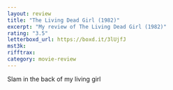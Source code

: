 ```yaml
---
layout: review
title: "The Living Dead Girl (1982)"
excerpt: "My review of The Living Dead Girl (1982)"
rating: "3.5"
letterboxd_url: https://boxd.it/3lUjfJ
mst3k:
rifftrax:
category: movie-review
---
```


Slam in the back of my living girl
